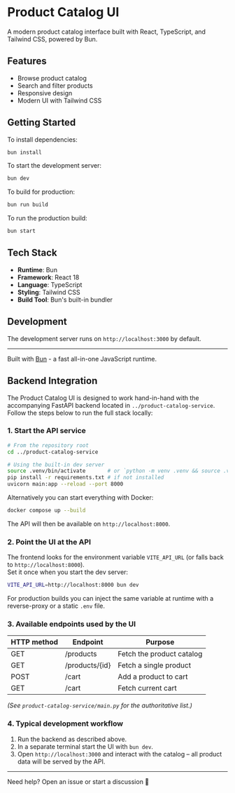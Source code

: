 # Product Catalog UI

A modern product catalog interface built with React, TypeScript, and Tailwind CSS, powered by Bun.

## Features

- Browse product catalog
- Search and filter products
- Responsive design
- Modern UI with Tailwind CSS

## Getting Started

To install dependencies:

```bash
bun install
```

To start the development server:

```bash
bun dev
```

To build for production:

```bash
bun run build
```

To run the production build:

```bash
bun start
```

## Tech Stack

- **Runtime**: Bun
- **Framework**: React 18
- **Language**: TypeScript
- **Styling**: Tailwind CSS
- **Build Tool**: Bun's built-in bundler

## Development

The development server runs on `http://localhost:3000` by default.

---

Built with [Bun](https://bun.sh) - a fast all-in-one JavaScript runtime.

## Backend Integration

The Product Catalog UI is designed to work hand-in-hand with the accompanying FastAPI backend located in `../product-catalog-service`.  
Follow the steps below to run the full stack locally:

### 1. Start the API service

```bash
# From the repository root
cd ../product-catalog-service

# Using the built-in dev server
source .venv/bin/activate       # or `python -m venv .venv && source .venv/bin/activate`
pip install -r requirements.txt # if not installed
uvicorn main:app --reload --port 8000
```

Alternatively you can start everything with Docker:

```bash
docker compose up --build
```

The API will then be available on `http://localhost:8000`.

### 2. Point the UI at the API

The frontend looks for the environment variable `VITE_API_URL` (or falls back to `http://localhost:8000`).  
Set it once when you start the dev server:

```bash
VITE_API_URL=http://localhost:8000 bun dev
```

For production builds you can inject the same variable at runtime with a reverse-proxy or a static `.env` file.

### 3. Available endpoints used by the UI

| HTTP method | Endpoint                | Purpose                   |
|-------------|-------------------------|---------------------------|
| GET         | /products               | Fetch the product catalog |
| GET         | /products/{id}          | Fetch a single product    |
| POST        | /cart                   | Add a product to cart     |
| GET         | /cart                   | Fetch current cart        |

*(See `product-catalog-service/main.py` for the authoritative list.)*

### 4. Typical development workflow

1. Run the backend as described above.  
2. In a separate terminal start the UI with `bun dev`.  
3. Open `http://localhost:3000` and interact with the catalog – all product data will be served by the API.

---

Need help? Open an issue or start a discussion 🚀
